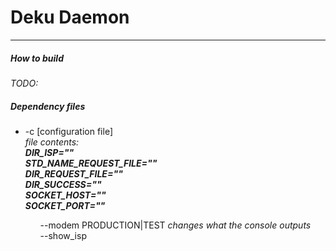 <h1>Deku Daemon</h1><hr>
<h5>How to build</h5>
<i>TODO:</i>
<h5>Dependency files</h5>
<ul>
<li>-c [configuration file]</li>
<i>file contents:</i><br>
<i><b>DIR_ISP=""</b></i><br>
<i><b>STD_NAME_REQUEST_FILE=""</b></i><br>
<i><b>DIR_REQUEST_FILE=""</b></i><br>
<i><b>DIR_SUCCESS=""</b></i><br>
<i><b>SOCKET_HOST=""</b></i><br>
<i><b>SOCKET_PORT=""</b></i><br>
<ul>
--modem PRODUCTION|TEST <i> changes what the console outputs</i><br>
--show_isp <number>
